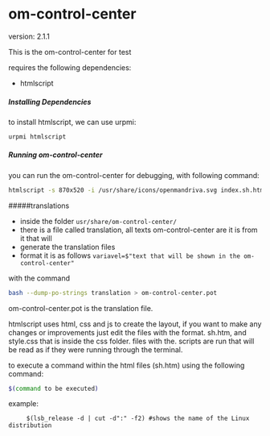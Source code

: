 om-control-center
===========

version: 2.1.1

This is the om-control-center for test

requires the following dependencies:

- htmlscript

##### Installing Dependencies
to install htmlscript, we can use urpmi:
```sh
urpmi htmlscript
```

##### Running om-control-center
you can run the om-control-center for debugging, with following command:
```sh
htmlscript -s 870x520 -i /usr/share/icons/openmandriva.svg index.sh.htm 2> /dev/null;
```

#####translations
* inside the folder ```usr/share/om-control-center/ ```
* there is a file called translation, all texts om-control-center are it is from it that will 
* generate the translation files
* format it is as follows
```variavel=$"text that will be shown in the om-control-center"```

with the command
```sh
bash --dump-po-strings translation > om-control-center.pot
```

om-control-center.pot is the translation file.

htmlscript uses html, css and js to create the layout, if you want to make any changes or improvements
just edit the files with the format. sh.htm, and style.css that is inside the css folder.
files with the. scripts are run that will be read as if they were running through the terminal.

to execute a command within the html files (sh.htm) using the following command:
```sh
$(command to be executed)
```

example: 
```
     $(lsb_release -d | cut -d":" -f2) #shows the name of the Linux distribution
```      

